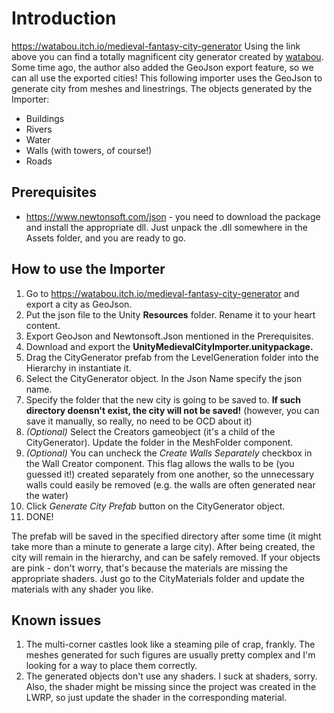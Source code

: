 # Introduction

https://watabou.itch.io/medieval-fantasy-city-generator
Using the link above you can find a totally magnificent city generator created by  [watabou](https://watabou.itch.io/ "watabou works").
Some time ago, the author also added the GeoJson export feature, so we can all use the exported cities!
This following importer uses the GeoJson to generate city from meshes and linestrings.
The objects generated by the Importer:
- Buildings
- Rivers
- Water
- Walls (with towers, of course!)
- Roads

## Prerequisites
- https://www.newtonsoft.com/json - you need to download the package and install the appropriate dll. Just unpack the .dll somewhere in the Assets folder, and you are ready to go.

## How to use the Importer
1. Go to https://watabou.itch.io/medieval-fantasy-city-generator and export a city as GeoJson.
2. Put the json file to the Unity <b>Resources</b> folder. Rename it to your heart content.
3. Export GeoJson and Newtonsoft.Json mentioned in the Prerequisites.
4. Download and export the <b>UnityMedievalCityImporter.unitypackage.</b>
5. Drag the CityGenerator prefab from the LevelGeneration folder into the Hierarchy in instantiate it.
6. Select the CityGenerator object. In the Json Name specify the json name.
7. Specify the folder that the new city is going to be saved to. <b>If such directory doensn't exist, the city will not be saved!</b> (however, you can save it manually, so really, no need to be OCD about it)
8. *(Optional)* Select the Creators gameobject (it's a child of the CityGenerator). Update the folder in the MeshFolder component.
9. *(Optional)* You can uncheck the *Create Walls Separately* checkbox in the Wall Creator component. This flag allows the walls to be (you guessed it!) created separately from one another, so the unnecessary walls could easily be removed (e.g. the walls are often generated near the water)
10. Click *Generate City Prefab* button on the CityGenerator object. 
11. DONE!

The prefab will be saved in the specified directory after some time (it might take more than a minute to generate a large city). After being created, the city will remain in the hierarchy, and can be safely removed.
If your objects are pink - don't worry, that's because the materials are missing the appropriate shaders. Just go to the CityMaterials folder and update the materials with any shader you like. 

## Known issues
1. The multi-corner castles look like a steaming pile of crap, frankly. The meshes generated for such figures are usually pretty complex and I'm looking for a way to place them correctly.
2. The generated objects don't use any shaders. I suck at shaders, sorry. Also, the shader might be missing since the project was created in the LWRP, so just update the shader in the corresponding material.

